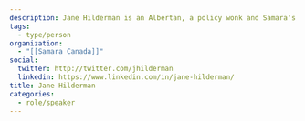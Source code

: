 ```yaml
---
description: Jane Hilderman is an Albertan, a policy wonk and Samara's Executive Director. Her recent accomplishments include testifying before the Parliamentary Electoral Reform Committee and traversing the Rockies by horse.
tags:
  - type/person
organization:
  - "[[Samara Canada]]"
social:
  twitter: http://twitter.com/jhilderman
  linkedin: https://www.linkedin.com/in/jane-hilderman/
title: Jane Hilderman
categories:
  - role/speaker
---
```

